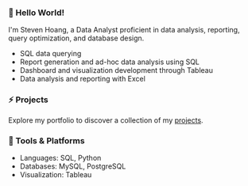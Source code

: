 ### 🚀 Hello World!

<!--
**stevenhoang713/stevenhoang713** is a ✨ _special_ ✨ repository because its `README.md` (this file) appears on your GitHub profile.

Here are some ideas to get you started:

- 🔭 I’m currently working on ...
- 🌱 I’m currently learning ...
- 👯 I’m looking to collaborate on ...
- 🤔 I’m looking for help with ...
- 💬 Ask me about ...
- 📫 How to reach me: ...
- 😄 Pronouns: ...
- ⚡ Fun fact: ...
-->
I'm Steven Hoang, a Data Analyst proficient in data analysis, reporting, query optimization, and database design. 

- SQL data querying
- Report generation and ad-hoc data analysis using SQL
- Dashboard and visualization development through Tableau
- Data analysis and reporting with Excel

### ⚡ Projects 

Explore my portfolio to discover a collection of my [projects](https://github.com/stevenhoang713/SQL).

### 🔧 Tools & Platforms

- Languages: SQL, Python
- Databases: MySQL, PostgreSQL
- Visualization: Tableau 
